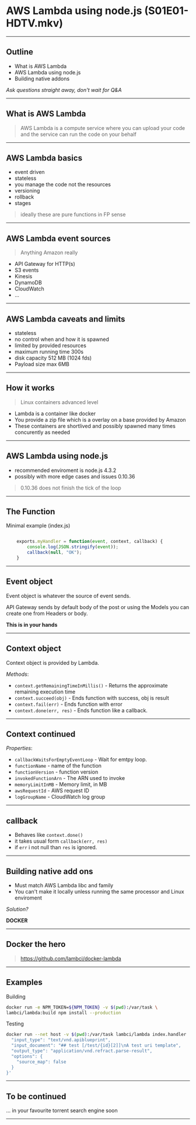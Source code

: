 # AWS Lambda using node.js (S01E01-HDTV.mkv)

---

## Outline

- What is AWS Lambda
- AWS Lambda using node.js
- Building native addons

*Ask questions straight away, don't wait for Q&A*

---

## What is AWS Lambda

> AWS Lambda is a compute service where you can upload your code
> and the service can run the code on your behalf


---

## AWS Lambda basics

- event driven
- stateless
- you manage the code not the resources
- versioning
- rollback
- stages

> ideally these are pure functions in FP sense

---

## AWS Lambda event sources

> Anything Amazon really

- API Gateway for HTTP(s)
- S3 events
- Kinesis
- DynamoDB
- CloudWatch
- ...

---

## AWS Lambda caveats and limits

- stateless
- no control when and how it is spawned
- limited by provided resources
- maximum running time 300s
- disk capacity 512 MB (1024 fds)
- Payload size max 6MB

---

##  How it works

> Linux containers advanced level

- Lambda is a container like docker
- You provide a zip file which is a overlay on a base provided by
  Amazon
- These containers are shortlived and possibly spawned many
  times concurently as needed

---

## AWS Lambda using node.js

- recommended enviroment is node.js 4.3.2
- possibly with more edge cases and issues 0.10.36

> 0.10.36 does not finish the tick of the loop


---

## The Function

Minimal example (index.js)

```js

    exports.myHandler = function(event, context, callback) {
        console.log(JSON.stringify(event));
        callback(null, "OK");
    }
```

---

## Event object

Event object is whatever the source of event sends.

API Gateway sends by default body of the post or using the Models you
can create one from Headers or body.

**This is in your hands**

---

## Context object

Context object is provided by Lambda.

*Methods*:
- `context.getRemainingTimeInMillis()` - Returns the approximate remaining execution time
- `context.succeed(obj)` - Ends function with success, obj is result
- `context.fail(err)` - Ends function with error
- `context.done(err, res)` - Ends function like a callback.

---

## Context continued

*Properties*:

- `callbackWaitsForEmptyEventLoop` - Wait for emtpy loop.
- `functionName` - name of the function
- `functionVersion` - function version
- `invokedFunctionArn` - The ARN used to invoke
- `memoryLimitInMB` - Memory limit, in MB
- `awsRequestId` - AWS request ID
- `logGroupName` - CloudWatch log group

---

## callback

- Behaves like `context.done()`
- it takes usual form `callback(err, res)`
- if `err` i not null than `res` is ignored.

---

## Building native add ons

- Must match AWS Lambda libc and family
- You can't make it locally unless running the same processor and
  Linux enviroment

*Solution?*

**DOCKER**

---

## Docker the hero

> https://github.com/lambci/docker-lambda

---

## Examples

Building

```sh
docker run -e NPM_TOKEN=${NPM_TOKEN} -v $(pwd):/var/task \
lambci/lambda:build npm install --production
```

Testing

```sh
docker run --net host -v $(pwd):/var/task lambci/lambda index.handler '{                  ⏎
  "input_type": "text/vnd.apiblueprint",
  "input_document": "## test [/test/{id}[2]]\nA test uri template",
  "output_type": "application/vnd.refract.parse-result",
  "options": {
    "source_map": false
  }
}'
```

---

## To be continued

 ... in your favourite torrent search engine soon


---
